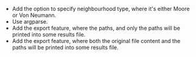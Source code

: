- Add the option to specify neighbourhood type, where it's either Moore or Von Neumann.
- Use argparse.
- Add the export feature, where the paths, and only the paths will be printed into some results file.
- Add the export feature, where both the original file content and the paths will be printed into some results file.